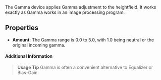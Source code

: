 
The Gamma device applies Gamma adjustment to the heightfield. It works exactly as Gamma works in an image processing program.

## Properties

- **Amount**: The Gamma range is 0.0 to 5.0, with 1.0 being neutral or the original incoming gamma.

#### Additional Information

> **Usage Tip**
> Gamma is often a convenient alternative to Equalizer or Bias-Gain.
